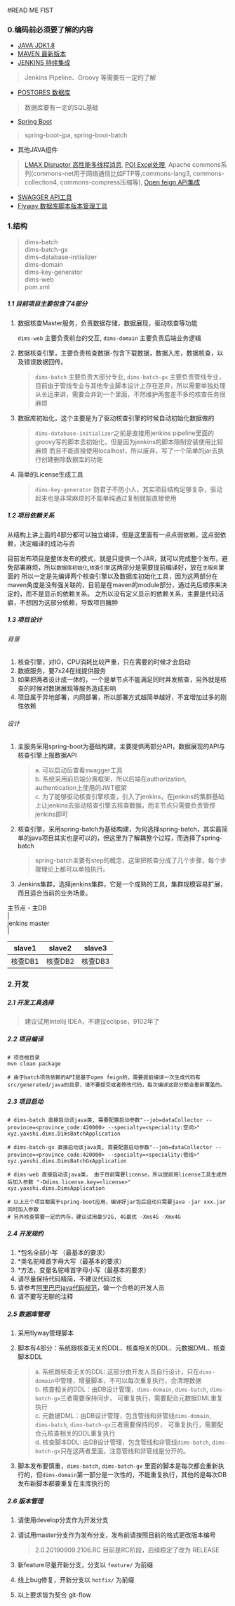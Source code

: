 #READ ME FIST
### 0.编码前必须要了解的内容

- [JAVA JDK1.8](https://www.oracle.com/technetwork/java/javase/downloads/jdk8-downloads-2133151.html)
- [MAVEN 最新版本](http://maven.apache.org/)
- [JENKINS 持续集成](http://jenkins.org/)
> Jenkins Pipeline、Groovy 等需要有一定的了解
- [POSTGRES 数据库](https://www.postgresql.org)
> 数据库要有一定的SQL基础
- [Spring Boot](https://spring.io/projects/spring-boot)
> spring-boot-jpa, spring-boot-batch
- 其他JAVA组件
> [LMAX Disruptor 高性能多线程消息](https://lmax-exchange.github.io/disruptor/), [POI Excel处理](http://poi.apache.org/),
> Apache commons系列(commons-net用于网络通信比如FTP等,commons-lang3, commons-collection4, commons-compress压缩等),
> [Open feign API集成](https://github.com/OpenFeign/feign)
- [SWAGGER API工具](https://swagger.io/)
- [Flyway 数据库脚本版本管理工具](https://flywaydb.org/)

### 1.结构

>dims-batch<br>
>dims-batch-gx<br>
>dims-database-initializer<br>
>dims-domain<br>
>dims-key-generator<br>
>dims-web<br>
>pom.xml<br>

##### 1.1 目前项目主要包含了4部分
1. 数据核查Master服务，负责数据存储，数据展现，驱动核查等功能

    `dims-web` 主要负责前台的交互, `dims-domain` 主要负责后端业务逻辑
2. 数据核查引擎，主要负责核查数据-包含下载数据，数据入库，数据核查，以及错误数据回传。
    
    > `dims-batch` 主要负责大部分专业, `dims-batch-gx` 主要负责管线专业，目前由于管线专业与其他专业脚本设计上存在差异，所以需要单独处理
    从长远来讲，需要合并到一个里面，不然维护两套差不多的核查任务很麻烦
    
3. 数据库初始化，这个主要是为了驱动核查引擎的时候自动初始化数据做的
    
    > `dims-database-initializer`之前是直接用jenkins pipeline里面的groovy写的脚本去初始化，但是因为jenkins的脚本限制安装使用比较麻烦
    而且不能直接使用localhost，所以废弃，写了一个简单的jar去执行创建删除数据库的功能

4. 简单的License生成工具

    > `dims-key-generator` 防君子不防小人，其实项目结构足够复杂，驱动起来也是非常麻烦的不能单纯通过复制就能直接使用
    
##### 1.2 项目依赖关系
从结构上讲上面的4部分都可以独立编译，但是这里面有一点点弱依赖，这点弱依赖，决定编译的成功与否

目前发布项目是整体发布的模式，就是只提供一个JAR，就可以完成整个发布，避免部署麻烦，所以`数据库初始化`,`核查引擎`这两部分是需要提前编译好，放在`主服务`里面的
所以一定是先编译两个核查引擎以及数据库初始化工具，因为这两部分在maven角度是没有强关联的，目前是在maven的module部分，通过先后顺序来决定的，而不是显示的依赖关系。
之所以没有定义显示的依赖关系，主要是代码洁癖，不想因为这部分依赖，导致项目臃肿

##### 1.3 项目设计
###### 背景
1. 核查引擎，对IO，CPU消耗比较严重，只在需要的时候才会启动
2. 数据服务，要7x24在线提供服务
3. 如果把两者设计成一体的，一个是单节点不能满足同时并发核查，另外就是核查的时候对数据展现等服务造成影响
4. 项目属于异地部署，内网部署，所以部署方式越简单越好，不宜增加过多的刚性依赖

###### 设计
1. 主服务采用spring-boot为基础构建，主要提供两部分API，数据展现的API与核查引擎上报数据API
    
    > a. 可以启动后查看swagger工具<br>
    b. 系统采用前后端分离框架，所以后端在authorization, authentication上使用的JWT框架<br>
    c. 为了能够驱动核查引擎核查，引入了jenkins，在jenkins的集群基础上让jenkins去驱动核查引擎去核查数据，而主节点只需要负责管控jenkins即可
    
2. 核查引擎，采用spring-batch为基础构建，为何选择spring-batch，其实最简单的java项目其实也是可以的，但这里为了解耦整个过程，而选择了spring-batch
    
    > spring-batch主要有step的概念，这里把核查分成了几个步骤，每个步骤理论上都可以单独执行。
    
3. Jenkins集群，选择jenkins集群，它是一个成熟的工具，集群规模容易扩展，而且适合当前的业务场景。

主节点 - 主DB<br>
|<br>
jenkins master<br>
| <br>

| slave1|  slave2 | slave3 |
|---------------|-----------------|----------------|
| 核查DB1|  核查DB2 | 核查DB3 |

### 2.开发

##### 2.1 开发工具选择

> 建议试用Intellij IDEA，不建议eclipse，9102年了

##### 2.2 项目编译

```
# 项目根目录
mvn clean package

# 由于batch项目依赖的API是基于open feign的，需要提前编译一次生成代码有src/generated/java的目录，请不要提交或者修改代码，每次编译这部分都会重新覆盖的。
```

##### 2.3 项目启动

```
# dims-batch 直接启动该java类, 需要配置启动参数"--job=dataCollector --province=<province_code:420000> --specialty=<speciality:空间>"
xyz.yaxshi.dims.DimsBatchApplication

# dims-batch-gx 直接启动该java类, 需要配置启动参数"--job=dataCollector --province=<province_code:420000> --specialty=<speciality:管线>"
xyz.yaxshi.dims.DimsBatchGxApplication

# dims-web 直接启动该java类， 由于目前需要license，所以提前用license工具生成然后加入参数 "-Ddims.license.key=<license>"
xyz.yaxshi.dims.DimsApplication

# 以上三个项目都属于spring-boot应用，编译好jar包后启动只需要java -jar xxx.jar 同时加入参数
# 另外核查需要一定的内存，建议试用最少2G, 4G最优 -Xms4G -Xmx4G

```

##### 2.4 开发规约

1. *包名全部小写 （最基本的要求）
2. *类名驼峰首字母大写（最基本的要求）
3. *方法，变量名驼峰首字母小写（最基本的要求）
4. 请尽量保持代码精简，不建议代码过长
5. 请参考[阿里巴巴java代码规范](https://github.com/alibaba/p3c)，做一个合格的开发人员
6. 请不要写无聊的注释

##### 2.5 数据库管理

1. 采用flyway管理脚本
2. 脚本有4部分：系统跟核查无关的DDL、核查相关的DDL、元数据DML、核查脚本DDL

    > a. 系统跟核查无关的DDL: 这部分由开发人员自行设计，只在`dims-domain`中管理，增量脚本，不可以每次重复执行，会清理数据<br>
    b. 核查相关的DDL：由DB设计管理，`dims-domain`, `dims-batch`, `dims-batch-gx`三者需要保持同步， 可重复执行，需要配合元数据DML重复执行<br>
    c. 元数据DML：由DB设计管理，包含管线和非管线`dims-domain`, `dims-batch`, `dims-batch-gx`三者需要保持同步， 可重复执行，需要配合元核查相关的DDL重复执行<br>
    d. 核查脚本DDL: 由DB设计管理，包含管线和非管线`dims-batch`, `dims-batch-gx`只在这两者里面，注意管线和非管线是分开的。
    
3. 脚本发布要慎重，`dims-batch`, `dims-batch-gx` 里面的脚本是每次都会重新执行的，但`dims-domain`第一部分是一次性的，不能重复执行，其他的是每次DB发布新脚本都要重复在主库执行的

##### 2.6 版本管理

1. 请使用develop分支作为开发分支
2. 请试用master分支作为发布分支，发布前请按照目前的格式更改版本编号

    > 2.0.20190909.2106.RC 目前是RC阶段，后续稳定了改为 RELEASE
    
3. 新feature尽量开新分支，分支以 `feature/` 为前缀
4. 线上bug修复，开新分支以 `hotfix/` 为前缀
5. 以上要求皆为契合 git-flow




